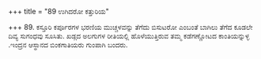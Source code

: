 +++
title = "89 ಉಗಿದರೋ ಕತ್ತುರಿಯ"

+++
89. ಕಸ್ತೂರಿ ಕರ್ಪೂರಗಳ ಭರಣಿಯ ಮುಚ್ಚಳವನ್ನು ತೆಗೆದು ಬಿಸುಟರೋ ಎಂಬಂತೆ ಬಾಗಿಲು ತೆಗೆದ ಕೂಡಲೇ ದಿವ್ಯ ಸುಗಂಧವು ಸೂಸಿತು. ಖಡ್ಗದ ಅಲಗುಗಳ ರೀತಿಯಲ್ಲಿ ಹೊಳೆಯುತ್ತಿರುವ ತಮ್ಮ ಕಡೆಗಣ್ಣೋಟದ ಕಾಂತಿಯನ್ನುಳ್ಳ .ಇಂದ್ರನ ಆಸ್ಥಾನದ ಬಿಂಕಗಾತಿಯರು  ಗುಂಪಾಗಿ ಬಂದರು.